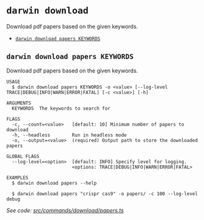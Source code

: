 `darwin download`
=================

Download pdf papers based on the given keywords.

* [`darwin download papers KEYWORDS`](#darwin-download-papers-keywords)

## `darwin download papers KEYWORDS`

Download pdf papers based on the given keywords.

```
USAGE
  $ darwin download papers KEYWORDS -o <value> [--log-level TRACE|DEBUG|INFO|WARN|ERROR|FATAL] [-c <value>] [-h]

ARGUMENTS
  KEYWORDS  The keywords to search for

FLAGS
  -c, --count=<value>   [default: 10] Minimum number of papers to download
  -h, --headless        Run in headless mode
  -o, --output=<value>  (required) Output path to store the downloaded papers

GLOBAL FLAGS
  --log-level=<option>  [default: INFO] Specify level for logging.
                        <options: TRACE|DEBUG|INFO|WARN|ERROR|FATAL>

EXAMPLES
  $ darwin download papers --help

  $ darwin download papers "crispr cas9" -o papers/ -c 100 --log-level debug
```

_See code: [src/commands/download/papers.ts](https://github.com/rpidanny/darwin/blob/v1.18.0/src/commands/download/papers.ts)_
